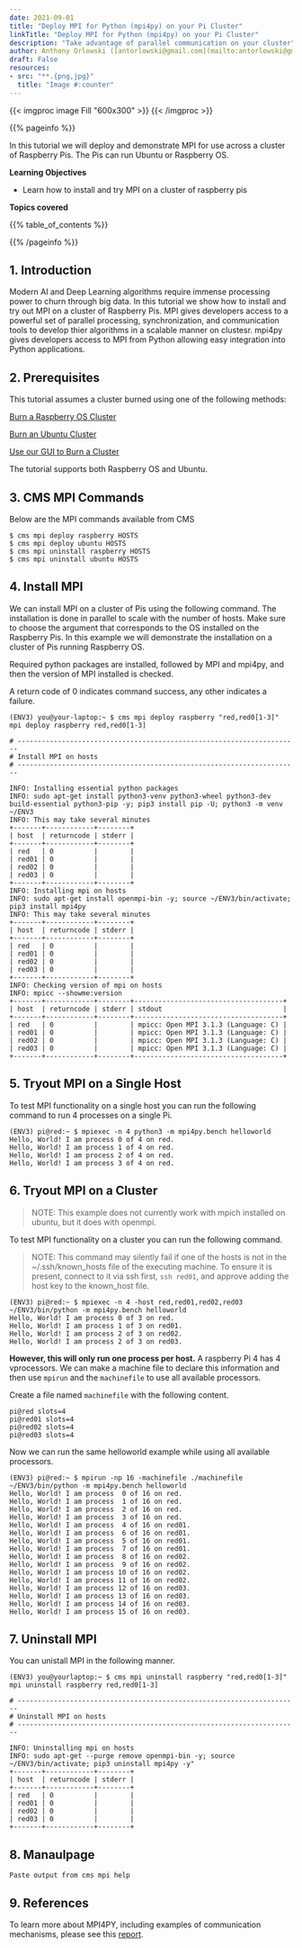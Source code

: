 ```yaml
---
date: 2021-09-01
title: "Deploy MPI for Python (mpi4py) on your Pi Cluster"
linkTitle: "Deploy MPI for Python (mpi4py) on your Pi Cluster"
description: "Take advantage of parallel communication on your cluster"
author: Anthony Orlowski ([antorlowski@gmail.com](mailto:antorlowski@gmail.com))
draft: False
resources:
- src: "**.{png,jpg}"
  title: "Image #:counter"
---
```


{{< imgproc image Fill "600x300" >}}
{{< /imgproc >}}


{{% pageinfo %}}

In this tutorial we will deploy and demonstrate MPI for use across a cluster of Raspberry Pis. The Pis can run Ubuntu or Raspberry OS.

**Learning Objectives**

* Learn how to install and try MPI on a cluster of raspberry pis
  
**Topics covered**

{{% table_of_contents %}}

{{% /pageinfo %}}


## 1. Introduction

Modern AI and Deep Learning algorithms require immense processing power to churn through big data. In this tutorial we show how to install and try out MPI on a cluster of Raspberry Pis. MPI gives developers access to a powerful set of parallel processing, synchronization, and communication tools to develop thier algorithms in a scalable manner on clustesr. mpi4py gives developers access to MPI from Python allowing easy integration into Python applications.

## 2. Prerequisites 

This tutorial assumes a cluster burned using one of the following methods:

[Burn a Raspberry OS Cluster](https://cloudmesh.github.io/pi/tutorial/raspberry-burn/)

[Burn an Ubuntu Cluster](https://cloudmesh.github.io/pi/tutorial/ubuntu-burn/)

[Use our GUI to Burn a Cluster](https://cloudmesh.github.io/pi/tutorial/gui-burn/)

The tutorial supports both Raspberry OS and Ubuntu.

## 3. CMS MPI Commands 

Below are the MPI commands available from CMS

```
$ cms mpi deploy raspberry HOSTS
$ cms mpi deploy ubuntu HOSTS
$ cms mpi uninstall raspberry HOSTS
$ cms mpi uninstall ubuntu HOSTS
```

## 4. Install MPI

We can install MPI on a cluster of Pis using the following command. The installation is done in parallel to scale with the number of hosts. Make sure to choose the argument that corresponds to the OS installed on the Raspberry Pis. In this example we will demonstrate the installation on a cluster of Pis running Raspberry OS.

Required python packages are installed, followed by MPI and mpi4py, and then the version of MPI installed is checked.

A return code of 0 indicates command success, any other indicates a failure.

```
(ENV3) you@your-laptop:~ $ cms mpi deploy raspberry "red,red0[1-3]"
mpi deploy raspberry red,red0[1-3]

# ----------------------------------------------------------------------
# Install MPI on hosts
# ----------------------------------------------------------------------

INFO: Installing essential python packages
INFO: sudo apt-get install python3-venv python3-wheel python3-dev build-essential python3-pip -y; pip3 install pip -U; python3 -m venv ~/ENV3
INFO: This may take several minutes
+-------+------------+--------+
| host  | returncode | stderr |
+-------+------------+--------+
| red   | 0          |        |
| red01 | 0          |        |
| red02 | 0          |        |
| red03 | 0          |        |
+-------+------------+--------+
INFO: Installing mpi on hosts
INFO: sudo apt-get install openmpi-bin -y; source ~/ENV3/bin/activate; pip3 install mpi4py
INFO: This may take several minutes
+-------+------------+--------+
| host  | returncode | stderr |
+-------+------------+--------+
| red   | 0          |        |
| red01 | 0          |        |
| red02 | 0          |        |
| red03 | 0          |        |
+-------+------------+--------+
INFO: Checking version of mpi on hosts
INFO: mpicc --showme:version
+-------+------------+--------+-------------------------------------+
| host  | returncode | stderr | stdout                              |
+-------+------------+--------+-------------------------------------+
| red   | 0          |        | mpicc: Open MPI 3.1.3 (Language: C) |
| red01 | 0          |        | mpicc: Open MPI 3.1.3 (Language: C) |
| red02 | 0          |        | mpicc: Open MPI 3.1.3 (Language: C) |
| red03 | 0          |        | mpicc: Open MPI 3.1.3 (Language: C) |
+-------+------------+--------+-------------------------------------+
```

## 5. Tryout MPI on a Single Host

To test MPI functionality on a single host you can run the following command to run 4 processes on a single Pi.

```
(ENV3) pi@red:~ $ mpiexec -n 4 python3 -m mpi4py.bench helloworld
Hello, World! I am process 0 of 4 on red.
Hello, World! I am process 1 of 4 on red.
Hello, World! I am process 2 of 4 on red.
Hello, World! I am process 3 of 4 on red.
```

## 6. Tryout MPI on a Cluster

>NOTE: This example does not currently work with mpich installed on ubuntu, but it does with openmpi.

To test MPI functionality on a cluster you can run the following command.

> NOTE: This command may silently fail if one of the hosts is not in the ~/.ssh/known_hosts file of the executing machine. To ensure it is present, connect to it via ssh first, `ssh red01`, and approve adding the host key to the known_host file.

```
(ENV3) pi@red:~ $ mpiexec -n 4 -host red,red01,red02,red03 ~/ENV3/bin/python -m mpi4py.bench helloworld
Hello, World! I am process 0 of 3 on red.
Hello, World! I am process 1 of 3 on red01.
Hello, World! I am process 2 of 3 on red02.
Hello, World! I am process 2 of 3 on red03.
```

**However, this will only run one process per host.** A raspberry Pi 4 has 4 vprocessors. We can make a machine file to declare this information and then use `mpirun` and the `machinefile` to use all available processors.

Create a file named `machinefile` with the following content.

```
pi@red slots=4
pi@red01 slots=4
pi@red02 slots=4
pi@red03 slots=4
```

Now we can run the same helloworld example while using all available processors.

```
(ENV3) pi@red:~ $ mpirun -np 16 -machinefile ./machinefile ~/ENV3/bin/python -m mpi4py.bench helloworld
Hello, World! I am process  0 of 16 on red.
Hello, World! I am process  1 of 16 on red.
Hello, World! I am process  2 of 16 on red.
Hello, World! I am process  3 of 16 on red.
Hello, World! I am process  4 of 16 on red01.
Hello, World! I am process  6 of 16 on red01.
Hello, World! I am process  5 of 16 on red01.
Hello, World! I am process  7 of 16 on red01.
Hello, World! I am process  8 of 16 on red02.
Hello, World! I am process  9 of 16 on red02.
Hello, World! I am process 10 of 16 on red02.
Hello, World! I am process 11 of 16 on red02.
Hello, World! I am process 12 of 16 on red03.
Hello, World! I am process 13 of 16 on red03.
Hello, World! I am process 14 of 16 on red03.
Hello, World! I am process 15 of 16 on red03.
```

## 7. Uninstall MPI

You can unistall MPI in the following manner.

```
(ENV3) you@yourlaptop:~ $ cms mpi uninstall raspberry "red,red0[1-3]"
mpi uninstall raspberry red,red0[1-3]

# ----------------------------------------------------------------------
# Uninstall MPI on hosts
# ----------------------------------------------------------------------

INFO: Uninstalling mpi on hosts
INFO: sudo apt-get --purge remove openmpi-bin -y; source ~/ENV3/bin/activate; pip3 uninstall mpi4py -y"
+-------+------------+--------+
| host  | returncode | stderr |
+-------+------------+--------+
| red   | 0          |        |
| red01 | 0          |        |
| red02 | 0          |        |
| red03 | 0          |        |
+-------+------------+--------+
```

## 8. Manaulpage

```
Paste output from cms mpi help
```

## 9. References

To learn more about MPI4PY, including examples of communication mechanisms, please see this [report](https://cloudmesh.github.io/cloudmesh-mpi/report-mpi.pdf).
